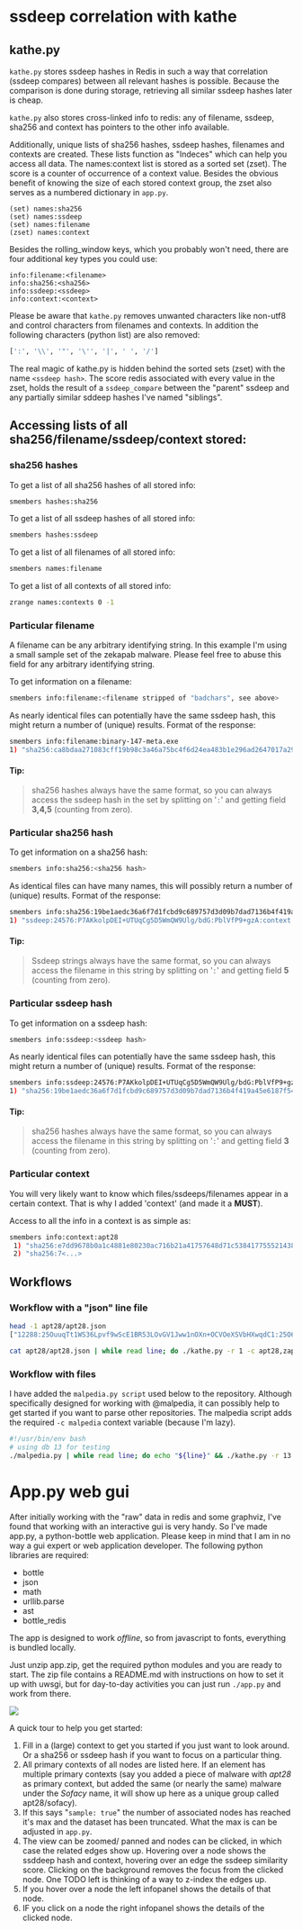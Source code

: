 # ssdeep correlation with kathe

## kathe.py

`kathe.py` stores ssdeep hashes in Redis in such a way that correlation (ssdeep compares) between all relevant hashes is possible. Because the comparison is done during storage, retrieving all similar ssdeep hashes later is cheap.

`kathe.py` also stores cross-linked info to redis: any of filename, ssdeep, sha256 and context has pointers to the other info available.

Additionally, unique lists of sha256 hashes, ssdeep hashes, filenames and contexts are created. These lists function as "Indeces" which can help you access all data. The names:context list is stored as a sorted set (zset). The score is a counter of occurrence of a context value. Besides the obvious benefit of knowing the size of each stored context group, the zset also serves as a numbered dictionary in `app.py`.

```
(set) names:sha256
(set) names:ssdeep
(set) names:filename
(zset) names:context
```

Besides the rolling_window keys, which you probably won't need, there are four additional key types you could use:

```
info:filename:<filename>
info:sha256:<sha256>
info:ssdeep:<ssdeep>
info:context:<context>
```

 Please be aware that `kathe.py` removes unwanted characters like non-utf8 and control characters from filenames and contexts. In addition the following characters (python list) are also removed:

```python
[':', '\\', '"', '\'', '|', ' ', '/']

```

The real magic of kathe.py is hidden behind the sorted sets (zset) with the name `<ssdeep hash>`. The  score redis associated with every value in the zset, holds the result of a `ssdeep_compare` between the "parent" ssdeep and any partially similar sddeep hashes I've named "siblings".

## Accessing lists of all sha256/filename/ssdeep/context stored:


### sha256 hashes

To get a list of all sha256 hashes of all stored info:

```bash
smembers hashes:sha256
```

To get a list of all ssdeep hashes of all stored info:

```bash
smembers hashes:ssdeep
```

To get a list of all filenames of all stored info:

```bash
smembers names:filename
```

To get a list of all contexts of all stored info:

```bash
zrange names:contexts 0 -1
```

### Particular filename

A filename can be any arbitrary identifying string. In this example I'm using a small sample set of the zekapab malware. Please feel free to abuse this field for any arbitrary identifying string.

To get information on a filename:

```bash
smembers info:filename:<filename stripped of "badchars", see above>
```

As nearly identical files can potentially have the same ssdeep hash, this might return a number of (unique)
results. Format of the response:

```bash
smembers info:filename:binary-147-meta.exe
1) "sha256:ca8bdaa271083cff19b98c3a46a75bc4f6d24ea483b1e296ad2647017a298e92:ssdeep:384:1gwH4hdaH5CLrowT7xprE4rUuUd989wRTp0W1u:V4XWuoUr8Hd989wRGW1u:context:apt28|zekapab"
```

#### Tip:

>  sha256 hashes always have the same format, so you can always access the ssdeep hash in the set by splitting on '`:`' and getting field **3,4,5** (counting from zero).

### Particular sha256 hash

To get information on a sha256 hash:

```bash
smembers info:sha256:<sha256 hash>
```

As identical files can have many names, this will possibly return a number of (unique) results. Format of the response:

```bash
smembers info:sha256:19be1aedc36a6f7d1fcbd9c689757d3d09b7dad7136b4f419a45e6187f54f772
1) "ssdeep:24576:P7AKkolpDEI+UTUqCg5D5WmQW9Ulg/bdG:PblVfP9+gzA:context:apt28|zekapab:filename:1bcf064650aef06d83484d991bdf6750.virobj"
```

#### Tip:

> Ssdeep strings always have the same format, so you can always access the filename in this string by splitting on '`:`' and getting field **5** (counting from zero).


### Particular ssdeep hash

To get information on a ssdeep hash:

```bash
smembers info:ssdeep:<ssdeep hash>
```

As nearly identical files can potentially have the same ssdeep hash, this might return a number of (unique)
results. Format of the response:

```bash
smembers info:ssdeep:24576:P7AKkolpDEI+UTUqCg5D5WmQW9Ulg/bdG:PblVfP9+gzA
1) "sha256:19be1aedc36a6f7d1fcbd9c689757d3d09b7dad7136b4f419a45e6187f54f772:context:apt28|zekapab:filename:1bcf064650aef06d83484d991bdf6750.virobj"
```

#### Tip:

>  sha256 hashes always have the same format, so you can always access the filename in this string by splitting on '`:`' and getting field **3** (counting from zero).

### Particular context

You will very likely want to know which files/ssdeeps/filenames appear in a certain context. That is why I added 'context' (and made it a **MUST**).

Access to all the info in a context is as simple as:

```bash
smembers info:context:apt28
 1) "sha256:e7dd9678b0a1c4881e80230ac716b21a41757648d71c538417755521438576f6:ssdeep:24576:ybvZoVeeYPVvwrWmQFVHaf9P3lgtgZBJJw0OXjCVmXw11:ya6VHal3lgtgPJJw0OXuAXwv:filename:codexgigas_b3086b4d99288d50585d4c07a3fdd0970a9843fc:filecontext:apt28|zekapab"
 2) "sha256:7<...>
```

## Workflows

### Workflow with a "json" line file


```bash
head -1 apt28/apt28.json 
["12288:25OuuqTt1WS36Lpvf9wScE1BR53LOvGV1Jww1nOXn+OCVOeXSVbHXwqdC1:25O6HVkpmSDBRBJJw0OXjCVmXw11", "12-033-1589(1).rar", "e53bd956c4ef79d54b4860e74c68e6d93a49008034afb42b092ea19344309914"]

cat apt28/apt28.json | while read line; do ./kathe.py -r 1 -c apt28,zap -j "${line}" ; done
```

### Workflow with files

I have added  the `malpedia.py script`  used below to the repository. Although specifically designed for working with @malpedia, it can possibly help to get started if you want to parse other repositories. The malpedia script adds the required `-c malpedia` context variable (because I'm lazy).

```bash
#!/usr/bin/env bash
# using db 13 for testing
./malpedia.py | while read line; do echo "${line}" && ./kathe.py -r 13 ${line};done
```

# App.py web gui

After initially working with the "raw" data in redis and some graphviz, I've found that working with an interactive gui is very handy. So I've made app.py, a python-bottle web application. Please keep in mind that I am in no way a gui expert or web application developer. The following python libraries are required:

- bottle
- json
- math
- urllib.parse
- ast
- bottle_redis

The app is designed to work *offline*, so from javascript to fonts, everything is bundled locally.

Just unzip app.zip, get the required python modules and you are ready to start. The zip file contains a README.md with instructions on how to set it up with uwsgi, but for day-to-day activities you can just run `./app.py` and work from there.



![](gui.png)

A quick tour to help you get started:

1. Fill in a (large) context to get you started if you just want to look around. Or a sha256 or ssdeep hash if you want to focus on a particular thing.
2. All primary contexts of all nodes are listed here. If an element has multiple primary contexts (say you added a piece of malware with *apt28* as primary context, but added the same (or nearly the same) malware under the *Sofacy* name, it will show up here as a unique group called apt28/sofacy).
3. If this says "`sample: true`" the number of associated nodes has reached it's max and the dataset has been truncated. What the max is can be adjusted in `app.py`.
4. The view can be zoomed/ panned and nodes can be clicked, in which case the related edges show up. Hovering over a node shows the ssddeep hash and context, hovering over an edge the ssdeep similarity score. Clicking on the background removes the focus from the clicked node. One TODO left is thinking of a way to z-index the edges up.
5. If you hover over a node the left infopanel shows the details of that node.
6. IF you click on a node the right infopanel shows the details of the clicked node.